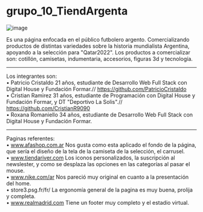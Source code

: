 # grupo_10_TiendArgenta
![image](https://user-images.githubusercontent.com/104166649/175835415-00ff361a-9221-4714-8efb-98839539620c.png)

Es una página enfocada en el público futbolero argento. Comercializando productos de distintas variedades sobre la historia mundialista Argentina, apoyando a la selección para "Qatar2022". Los productos a comercializar son: cotillón, camisetas, indumentaria, accesorios, figuras 3d y tecnología.

-------------------------------------------------------------------------------------------------------------------------------------------------------------------------

Los integrantes son:                                                                                                                                                     
• Patricio Cristaldo 21 años, estudiante de Desarrollo Web Full Stack con Digital House y Fundación Formar.// https://github.com/PatricioCristaldo                      
• Cristian Ramirez 31 años, estudiante de Programación con Digital House y Fundación Formar, y DT "Deportivo La Solis".// https://github.com/CristianR9090             
• Roxana Romaniello 34 años, estudiante de Desarrollo Web Full Stack con Digital House y Fundación Formar. 

-------------------------------------------------------------------------------------------------------------------------------------------------------------------------

Paginas referentes:                                                                                                                                                     
• www.afashop.com.ar Nos gusta como esta aplicado el fondo de la página, que sería el diseño de la tela de la camiseta de la selección, el carrusel.                     
• www.tiendariver.com Los iconos personalizados, la suscripción al newslester, y como se desplaza las opciones en las categorías al pasar el mouse.                       
• www.nike.com/ar Nos pareció muy original en cuanto a la presentación del home.                                                                                 
• store3.psg.fr/fr/ La ergonomía general de la pagina es muy buena, prolija y completa.                                                                          
• www.realmadrid.com Tiene un footer muy completo y el estadio virtual.

